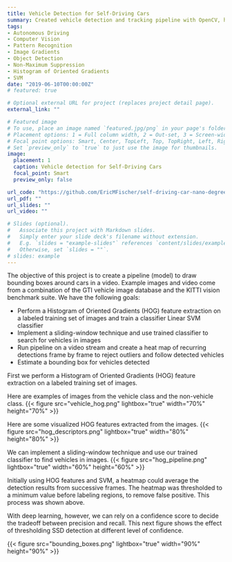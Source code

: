 ```yaml
---
title: Vehicle Detection for Self-Driving Cars
summary: Created vehicle detection and tracking pipeline with OpenCV, histogram of oriented gradients, and SVM, and also with a deep network
tags:
- Autonomous Driving
- Computer Vision
- Pattern Recognition
- Image Gradients
- Object Detection
- Non-Maximum Suppression
- Histogram of Oriented Gradients
- SVM
date: "2019-06-10T00:00:00Z"
# featured: true

# Optional external URL for project (replaces project detail page).
external_link: ""

# Featured image
# To use, place an image named `featured.jpg/png` in your page's folder.
# Placement options: 1 = Full column width, 2 = Out-set, 3 = Screen-width
# Focal point options: Smart, Center, TopLeft, Top, TopRight, Left, Right, BottomLeft, Bottom, BottomRight
# Set `preview_only` to `true` to just use the image for thumbnails.
image:
  placement: 1
  caption: Vehicle detection for Self-Driving Cars
  focal_point: Smart
  preview_only: false

url_code: "https://github.com/EricMFischer/self-driving-car-nano-degree/tree/master/vehicle-detection"
url_pdf: ""
url_slides: ""
url_video: ""

# Slides (optional).
#   Associate this project with Markdown slides.
#   Simply enter your slide deck's filename without extension.
#   E.g. `slides = "example-slides"` references `content/slides/example-slides.md`.
#   Otherwise, set `slides = ""`.
# slides: example
---
```


The objective of this project is to create a pipeline (model) to draw bounding boxes around cars in a video. Example images and video come from a combination of the GTI vehicle image database and the KITTI vision benchmark suite. We have the following goals:

* Perform a Histogram of Oriented Gradients (HOG) feature extraction on a labeled training set of images and train a classifier Linear SVM classifier
* Implement a sliding-window technique and use trained classifier to search for vehicles in images
* Run pipeline on a video stream and create a heat map of recurring detections frame by frame to reject outliers and follow detected vehicles
* Estimate a bounding box for vehicles detected

First we perform a Histogram of Oriented Gradients (HOG) feature extraction on a labeled training set of images.

Here are examples of images from the vehicle class and the non-vehicle class.
{{< figure src="vehicle_hog.png" lightbox="true" width="70%" height="70%" >}}

Here are some visualized HOG features extracted from the images.
{{< figure src="hog_descriptors.png" lightbox="true" width="80%" height="80%" >}}

We can implement a sliding-window technique and use our trained classifier to find vehicles in images.
{{< figure src="hog_pipeline.png" lightbox="true" width="60%" height="60%" >}}

Initially using HOG features and SVM, a heatmap could average the detection results from successive frames. The heatmap was thresholded to a minimum value before labeling regions, to remove false positive. This process was shown above.

With deep learning, however, we can rely on a confidence score to decide the tradeoff between precision and recall. This next figure shows the effect of thresholding SSD detection at different level of confidence.

{{< figure src="bounding_boxes.png" lightbox="true" width="90%" height="90%" >}}
